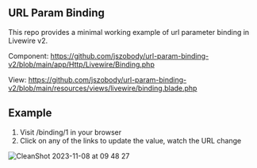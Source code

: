 ## URL Param Binding

This repo provides a minimal working example of url parameter binding in Livewire v2.

Component: https://github.com/jszobody/url-param-binding-v2/blob/main/app/Http/Livewire/Binding.php

View: https://github.com/jszobody/url-param-binding-v2/blob/main/resources/views/livewire/binding.blade.php

## Example

1. Visit /binding/1 in your browser
2. Click on any of the links to update the value, watch the URL change

![CleanShot 2023-11-08 at 09 48 27](https://github.com/jszobody/url-param-binding-v2/assets/203749/73baaa74-20af-4c2d-97dd-175738428e8f)
